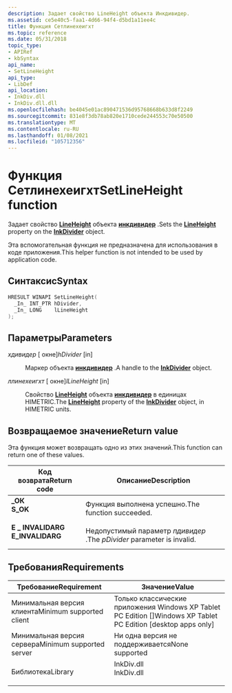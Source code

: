 ```yaml
---
description: Задает свойство LineHeight объекта Инкдивидер.
ms.assetid: ce5e40c5-faa1-4d66-94f4-d5bd1a11ee4c
title: Функция Сетлинехеигхт
ms.topic: reference
ms.date: 05/31/2018
topic_type:
- APIRef
- kbSyntax
api_name:
- SetLineHeight
api_type:
- LibDef
api_location:
- InkDiv.dll
- InkDiv.dll.dll
ms.openlocfilehash: be4045e01ac890471536d95768668b633d8f2249
ms.sourcegitcommit: 831e8f3db78ab820e1710cede244553c70e50500
ms.translationtype: MT
ms.contentlocale: ru-RU
ms.lasthandoff: 01/08/2021
ms.locfileid: "105712356"
---
```

# <a name="setlineheight-function"></a><span data-ttu-id="23d12-103">Функция Сетлинехеигхт</span><span class="sxs-lookup"><span data-stu-id="23d12-103">SetLineHeight function</span></span>

<span data-ttu-id="23d12-104">Задает свойство [**LineHeight**](/windows/win32/api/msinkaut15/nf-msinkaut15-iinkdivider-get_lineheight) объекта [**инкдивидер**](inkdivider-class.md) .</span><span class="sxs-lookup"><span data-stu-id="23d12-104">Sets the [**LineHeight**](/windows/win32/api/msinkaut15/nf-msinkaut15-iinkdivider-get_lineheight) property on the [**InkDivider**](inkdivider-class.md) object.</span></span>

<span data-ttu-id="23d12-105">Эта вспомогательная функция не предназначена для использования в коде приложения.</span><span class="sxs-lookup"><span data-stu-id="23d12-105">This helper function is not intended to be used by application code.</span></span>

## <a name="syntax"></a><span data-ttu-id="23d12-106">Синтаксис</span><span class="sxs-lookup"><span data-stu-id="23d12-106">Syntax</span></span>


```C++
HRESULT WINAPI SetLineHeight(
  _In_ INT_PTR hDivider,
  _In_ LONG    lLineHeight
);
```



## <a name="parameters"></a><span data-ttu-id="23d12-107">Параметры</span><span class="sxs-lookup"><span data-stu-id="23d12-107">Parameters</span></span>

<dl> <dt>

<span data-ttu-id="23d12-108">*хдивидер* \[ окне\]</span><span class="sxs-lookup"><span data-stu-id="23d12-108">*hDivider* \[in\]</span></span>
</dt> <dd>

<span data-ttu-id="23d12-109">Маркер объекта [**инкдивидер**](inkdivider-class.md) .</span><span class="sxs-lookup"><span data-stu-id="23d12-109">A handle to the [**InkDivider**](inkdivider-class.md) object.</span></span>

</dd> <dt>

<span data-ttu-id="23d12-110">*ллинехеигхт* \[ окне\]</span><span class="sxs-lookup"><span data-stu-id="23d12-110">*lLineHeight* \[in\]</span></span>
</dt> <dd>

<span data-ttu-id="23d12-111">Свойство [**LineHeight**](/windows/win32/api/msinkaut15/nf-msinkaut15-iinkdivider-get_lineheight) объекта [**инкдивидер**](inkdivider-class.md) в единицах HIMETRIC.</span><span class="sxs-lookup"><span data-stu-id="23d12-111">The [**LineHeight**](/windows/win32/api/msinkaut15/nf-msinkaut15-iinkdivider-get_lineheight) property of the [**InkDivider**](inkdivider-class.md) object, in HIMETRIC units.</span></span>

</dd> </dl>

## <a name="return-value"></a><span data-ttu-id="23d12-112">Возвращаемое значение</span><span class="sxs-lookup"><span data-stu-id="23d12-112">Return value</span></span>

<span data-ttu-id="23d12-113">Эта функция может возвращать одно из этих значений.</span><span class="sxs-lookup"><span data-stu-id="23d12-113">This function can return one of these values.</span></span>



| <span data-ttu-id="23d12-114">Код возврата</span><span class="sxs-lookup"><span data-stu-id="23d12-114">Return code</span></span>                                                                                  | <span data-ttu-id="23d12-115">Описание</span><span class="sxs-lookup"><span data-stu-id="23d12-115">Description</span></span>                                     |
|----------------------------------------------------------------------------------------------|-------------------------------------------------|
| <dl> <span data-ttu-id="23d12-116"><dt>**\_ОК**</dt></span><span class="sxs-lookup"><span data-stu-id="23d12-116"><dt>**S\_OK**</dt></span></span> </dl>         | <span data-ttu-id="23d12-117">Функция выполнена успешно.</span><span class="sxs-lookup"><span data-stu-id="23d12-117">The function succeeded.</span></span><br/>              |
| <dl> <span data-ttu-id="23d12-118"><dt>**E \_ INVALIDARG**</dt></span><span class="sxs-lookup"><span data-stu-id="23d12-118"><dt>**E\_INVALIDARG**</dt></span></span> </dl> | <span data-ttu-id="23d12-119">Недопустимый параметр *пдивидер* .</span><span class="sxs-lookup"><span data-stu-id="23d12-119">The *pDivider* parameter is invalid.</span></span><br/> |



 

## <a name="requirements"></a><span data-ttu-id="23d12-120">Требования</span><span class="sxs-lookup"><span data-stu-id="23d12-120">Requirements</span></span>



| <span data-ttu-id="23d12-121">Требование</span><span class="sxs-lookup"><span data-stu-id="23d12-121">Requirement</span></span> | <span data-ttu-id="23d12-122">Значение</span><span class="sxs-lookup"><span data-stu-id="23d12-122">Value</span></span> |
|-------------------------------------|---------------------------------------------------------------------------------------|
| <span data-ttu-id="23d12-123">Минимальная версия клиента</span><span class="sxs-lookup"><span data-stu-id="23d12-123">Minimum supported client</span></span><br/> | <span data-ttu-id="23d12-124">Только классические приложения Windows XP Tablet PC Edition \[\]</span><span class="sxs-lookup"><span data-stu-id="23d12-124">Windows XP Tablet PC Edition \[desktop apps only\]</span></span><br/>                         |
| <span data-ttu-id="23d12-125">Минимальная версия сервера</span><span class="sxs-lookup"><span data-stu-id="23d12-125">Minimum supported server</span></span><br/> | <span data-ttu-id="23d12-126">Ни одна версия не поддерживается</span><span class="sxs-lookup"><span data-stu-id="23d12-126">None supported</span></span><br/>                                                             |
| <span data-ttu-id="23d12-127">Библиотека</span><span class="sxs-lookup"><span data-stu-id="23d12-127">Library</span></span><br/>                  | <dl> <span data-ttu-id="23d12-128"><dt>InkDiv.dll</dt></span><span class="sxs-lookup"><span data-stu-id="23d12-128"><dt>InkDiv.dll</dt></span></span> </dl> |



 

 
